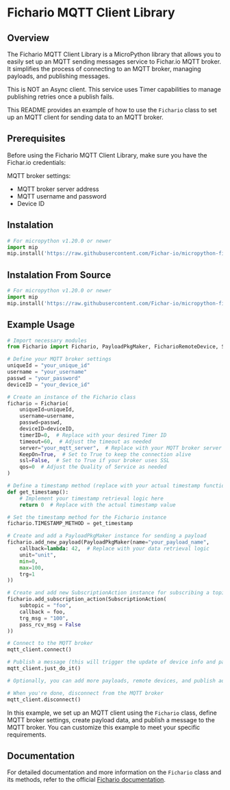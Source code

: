 # Fichario MQTT Client Library

## Overview

The Fichario MQTT Client Library is a MicroPython library that allows you to easily set up an MQTT sending messages service to Fichar.io MQTT broker. It simplifies the process of connecting to an MQTT broker, managing payloads, and publishing messages.

This is NOT an Async client. This service uses Timer capabilities to manage publishing retries once a publish fails.

This README provides an example of how to use the `Fichario` class to set up an MQTT client for sending data to an MQTT broker.

## Prerequisites

Before using the Fichario MQTT Client Library, make sure you have the Fichar.io credentials:

MQTT broker settings:
   - MQTT broker server address
   - MQTT username and password
   - Device ID

## Instalation

```python
# For micropython v1.20.0 or newer
import mip
mip.install('https://raw.githubusercontent.com/Fichar-io/micropython-fichario-daemon/main/package.json')
```

## Instalation From Source

```python
# For micropython v1.20.0 or newer
import mip
mip.install('https://raw.githubusercontent.com/Fichar-io/micropython-fichario-daemon/main/src/ficharioCAL/package.json')
```

## Example Usage

```python
# Import necessary modules
from Fichario import Fichario, PayloadPkgMaker, FicharioRemoteDevice, SubscriptionAction

# Define your MQTT broker settings
uniqueId = "your_unique_id"
username = "your_username"
passwd = "your_password"
deviceID = "your_device_id"

# Create an instance of the Fichario class
fichario = Fichario(
    uniqueId=uniqueId,
    username=username,
    passwd=passwd,
    deviceID=deviceID,
    timerID=0,  # Replace with your desired Timer ID
    timeout=60,  # Adjust the timeout as needed
    server="your_mqtt_server",  # Replace with your MQTT broker server
    KeepOn=True,  # Set to True to keep the connection alive
    ssl=False,  # Set to True if your broker uses SSL
    qos=0  # Adjust the Quality of Service as needed
)

# Define a timestamp method (replace with your actual timestamp function)
def get_timestamp():
    # Implement your timestamp retrieval logic here
    return 0  # Replace with the actual timestamp value

# Set the timestamp method for the Fichario instance
fichario.TIMESTAMP_METHOD = get_timestamp

# Create and add a PayloadPkgMaker instance for sending a payload
fichario.add_new_payload(PayloadPkgMaker(name="your_payload_name",
    callback=lambda: 42,  # Replace with your data retrieval logic
    unit="unit",
    min=0,
    max=100,
    trg=1
))

# Create and add new SubscriptionAction instance for subscribing a topic
fichario.add_subscription_action(SubscriptionAction(
    subtopic = "foo",
    callback = foo,
    trg_msg = "100",
    pass_rcv_msg = False
))

# Connect to the MQTT broker
mqtt_client.connect()

# Publish a message (this will trigger the update of device info and payload)
mqtt_client.just_do_it()

# Optionally, you can add more payloads, remote devices, and publish additional messages.

# When you're done, disconnect from the MQTT broker
mqtt_client.disconnect()
```

In this example, we set up an MQTT client using the `Fichario` class, define MQTT broker settings, create payload data, and publish a message to the MQTT broker. You can customize this example to meet your specific requirements.

## Documentation

For detailed documentation and more information on the `Fichario` class and its methods, refer to the official [Fichario documentation](https://fichar.io/documentation#/MQTTBroker).